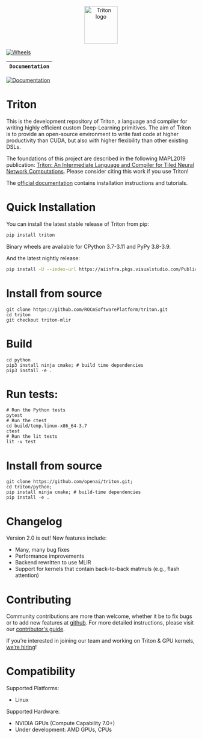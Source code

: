 <div align="center">
  <img src="https://cdn.openai.com/triton/assets/triton-logo.png" alt="Triton logo" width="88" height="100">
</div>

[![Wheels](https://github.com/openai/triton/actions/workflows/wheels.yml/badge.svg?branch=release/2.0.x)](https://github.com/openai/triton/actions/workflows/wheels.yml)


**`Documentation`** |
------------------- |
[![Documentation](https://github.com/openai/triton/actions/workflows/documentation.yml/badge.svg)](https://triton-lang.org/)


# Triton

This is the development repository of Triton, a language and compiler for writing highly efficient custom Deep-Learning primitives. The aim of Triton is to provide an open-source environment to write fast code at higher productivity than CUDA, but also with higher flexibility than other existing DSLs.

The foundations of this project are described in the following MAPL2019 publication: [Triton: An Intermediate Language and Compiler for Tiled Neural Network Computations](http://www.eecs.harvard.edu/~htk/publication/2019-mapl-tillet-kung-cox.pdf). Please consider citing this work if you use Triton!

The [official documentation](https://triton-lang.org) contains installation instructions and tutorials.

# Quick Installation

You can install the latest stable release of Triton from pip:

```bash
pip install triton
```
Binary wheels are available for CPython 3.7-3.11 and PyPy 3.8-3.9.

And the latest nightly release:

```bash
pip install -U --index-url https://aiinfra.pkgs.visualstudio.com/PublicPackages/_packaging/Triton-Nightly/pypi/simple/ triton-nightly
```
# Install from source
```
git clone https://github.com/ROCmSoftwarePlatform/triton.git
cd triton
git checkout triton-mlir
```
# Build
```
cd python
pip3 install ninja cmake; # build time dependencies
pip3 install -e .
```
# Run tests:
```
# Run the Python tests
pytest
# Run the ctest
cd build/temp.linux-x86_64-3.7
ctest
# Run the lit tests
lit -v test
```

# Install from source

```
git clone https://github.com/openai/triton.git;
cd triton/python;
pip install ninja cmake; # build-time dependencies
pip install -e .
```



# Changelog

Version 2.0 is out! New features include:
- Many, many bug fixes
- Performance improvements
- Backend rewritten to use MLIR
- Support for kernels that contain back-to-back matmuls (e.g., flash attention)

# Contributing

Community contributions are more than welcome, whether it be to fix bugs or to add new features at [github](https://github.com/openai/triton/). For more detailed instructions, please visit our [contributor's guide](CONTRIBUTING.md).

If you’re interested in joining our team and working on Triton & GPU kernels, [we’re hiring](https://openai.com/jobs/#acceleration)!




# Compatibility

Supported Platforms:
  * Linux

Supported Hardware:
  * NVIDIA GPUs (Compute Capability 7.0+)
  * Under development: AMD GPUs, CPUs
